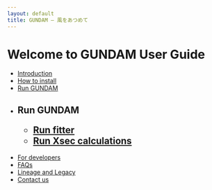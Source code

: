 ```yaml
---
layout: default
title: GUNDAM — 風をあつめて 
---
```


# Welcome to GUNDAM User Guide

- [Introduction](introduction.md)
- [How to install](GettingStarted.md)
- [Run GUNDAM](usage.md)
- <div class="collapsible-header">
    <h2 class="header-title">Run GUNDAM
    <div class="header-content">
      <ul>
        <li><a href="usage.md">Run fitter</a></li>
        <li><a href="usage.md">Run Xsec calculations</a></li>
      </ul>
    </div>
  </div>
- [For developers](forDevelopers.md)
- [FAQs](faq.md)
- [Lineage and Legacy](LineageandLegacy.md)
- [Contact us](appendix.md)